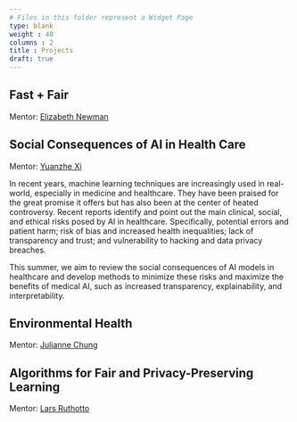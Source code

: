 ```yaml
---
# Files in this folder represent a Widget Page
type: blank
weight : 40
columns : 2
title : Projects
draft: true
---
```


## Fast + Fair

Mentor: [Elizabeth Newman](../author/elizabeth-newman/)




## Social Consequences of AI in Health Care

Mentor: [Yuanzhe Xi](../author/yuanzhe-xi/)

In recent years, machine learning techniques are increasingly used in real-world, especially in medicine and healthcare. They have been praised for the great promise it offers but has also been at the center of heated controversy. Recent reports identify and point out the main clinical, social, and ethical risks posed by AI in healthcare. Specifically, potential errors and patient harm; risk of bias and increased health inequalities; lack of transparency and trust; and vulnerability to hacking and data privacy breaches. 

This summer, we aim to review the social consequences of AI models in healthcare and develop methods to minimize these risks and maximize the benefits of medical AI, such as increased transparency, explainability, and interpretability.

## Environmental Health

Mentor: [Julianne Chung](../author/julianne-chung/)


## Algorithms for Fair and Privacy-Preserving Learning

Mentor: [Lars Ruthotto](../author/lars-ruthotto/)

